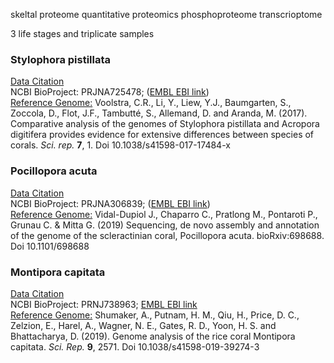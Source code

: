 skeltal proteome
quantitative proteomics
phosphoproteome
transcrioptome

3 life stages and triplicate samples

### Stylophora pistillata
[Data Citation]()  
NCBI BioProject: PRJNA725478; ([EMBL EBI link](https://www.ebi.ac.uk/ena/browser/view/PRJNA725478))  
[Reference Genome:](http://spis.reefgenomics.org/download/) Voolstra, C.R., Li, Y., Liew, Y.J., Baumgarten, S., Zoccola, D., Flot, J.F., Tambutté, S., Allemand, D. and Aranda, M. (2017). Comparative analysis of the genomes of Stylophora pistillata and Acropora digitifera provides evidence for extensive differences between species of corals. *Sci. rep.* **7**, 1. Doi 10.1038/s41598-017-17484-x

### Pocillopora acuta
[Data Citation]()  
NCBI BioProject: PRJNA306839; ([EMBL EBI link](https://www.ebi.ac.uk/ena/browser/view/PRJNA306839))  
[Reference Genome:](http://ihpe.univ-perp.fr/telechargement/Data_to_downoload.rar) Vidal-Dupiol J., Chaparro C., Pratlong M., Pontaroti P., Grunau C. & Mitta G. (2019) Sequencing, de novo assembly and annotation of the genome of the scleractinian coral, Pocillopora acuta. bioRxiv:698688. Doi 10.1101/698688

### Montipora capitata
[Data Citation]()  
NCBI BioProject: PRNJ738963; [EMBL EBI link](https://www.ebi.ac.uk/ena/browser/view/PRNJ738963)  
[Reference Genome:](http://cyanophora.rutgers.edu/montipora/) Shumaker, A., Putnam, H. M., Qiu, H., Price, D. C., Zelzion, E., Harel, A., Wagner, N. E., Gates, R. D., Yoon, H. S. and Bhattacharya, D. (2019). Genome analysis of the rice coral Montipora capitata. *Sci. Rep.* **9**, 2571. Doi 10.1038/s41598-019-39274-3
